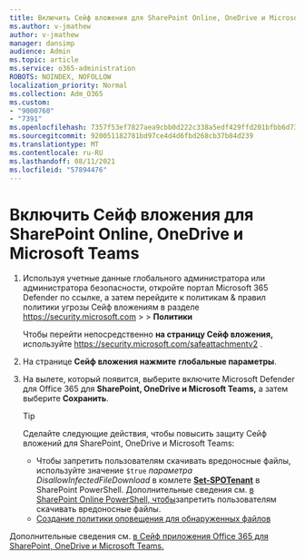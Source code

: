 ```yaml
---
title: Включить Сейф вложения для SharePoint Online, OneDrive и Microsoft Teams
ms.author: v-jmathew
author: v-jmathew
manager: dansimp
audience: Admin
ms.topic: article
ms.service: o365-administration
ROBOTS: NOINDEX, NOFOLLOW
localization_priority: Normal
ms.collection: Adm_O365
ms.custom:
- "9000760"
- "7391"
ms.openlocfilehash: 7357f53ef7827aea9cbb0d222c338a5edf429ffd201bfbb6d7307b3d446fdae2
ms.sourcegitcommit: 920051182781bd97ce4d4d6fbd268cb37b84d239
ms.translationtype: MT
ms.contentlocale: ru-RU
ms.lasthandoff: 08/11/2021
ms.locfileid: "57894476"
---
```

# <a name="enable-safe-attachments-for-sharepoint-online-onedrive-and-microsoft-teams"></a>Включить Сейф вложения для SharePoint Online, OneDrive и Microsoft Teams

1. Используя учетные данные глобального администратора или администратора безопасности, откройте портал Microsoft 365 Defender по ссылке, а затем перейдите к политикам & правил политики угрозы Сейф вложениям в разделе <https://security.microsoft.com>  \>  \>  **Политики**

   Чтобы перейти непосредственно **на страницу Сейф вложения,** используйте <https://security.microsoft.com/safeattachmentv2> .

2. На странице **Сейф вложения нажмите** **глобальные параметры**.
3. На вылете, который появится, выберите включите Microsoft Defender для Office 365 для **SharePoint, OneDrive и Microsoft Teams,** а затем выберите **Сохранить**.

    > [!TIP]
    >
    > Сделайте следующие действия, чтобы повысить защиту Сейф вложений для SharePoint, OneDrive и Microsoft Teams:
    >
    > - Чтобы запретить пользователям скачивать вредоносные файлы, используйте значение `$true` *параметра DisallowInfectedFileDownload* в комлете **[Set-SPOTenant](https://docs.microsoft.com/powershell/module/sharepoint-online/Set-SPOTenant)** в SharePoint PowerShell. Дополнительные сведения см. [в SharePoint Online PowerShell, чтобы](https://docs.microsoft.com/microsoft-365/security/office-365-security/turn-on-mdo-for-spo-odb-and-teams#step-2-recommended-use-sharepoint-online-powershell-to-prevent-users-from-downloading-malicious-files)запретить пользователям скачивать вредоносные файлы.
    > - [Создание политики оповещения для обнаруженных файлов](https://docs.microsoft.com/microsoft-365/security/office-365-security/turn-on-mdo-for-spo-odb-and-teams#step-3-recommended-use-the-microsoft-365-defender-portal-to-create-an-alert-policy-for-detected-files)

Дополнительные сведения см. [в Сейф приложения Office 365 для SharePoint, OneDrive и Microsoft Teams.](https://go.microsoft.com/fwlink/?linkid=2092041)
